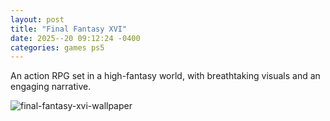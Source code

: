 ```yaml
---
layout: post
title: "Final Fantasy XVI"
date: 2025--20 09:12:24 -0400
categories: games ps5
---
```


An action RPG set in a high-fantasy world, with breathtaking visuals and an engaging narrative.

![final-fantasy-xvi-wallpaper](https://miro.medium.com/v2/resize:fit:1400/1*lmWJK9xoLpDusL7CjobnDQ.jpeg)
